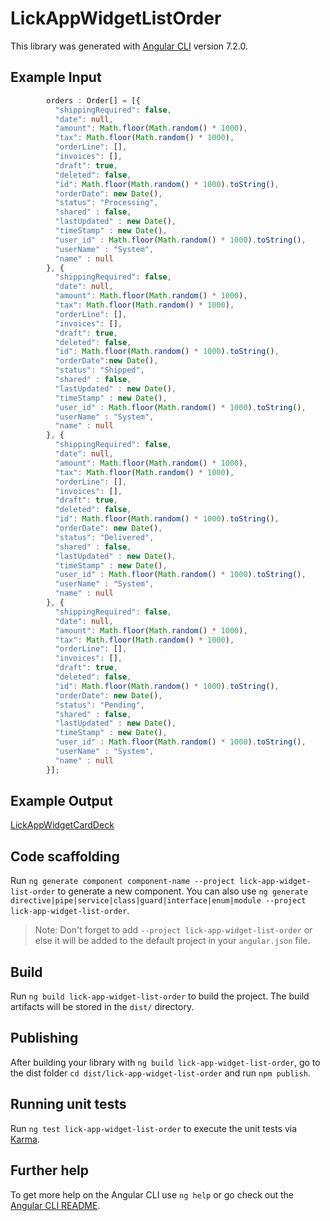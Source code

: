 # LickAppWidgetListOrder

This library was generated with [Angular CLI](https://github.com/angular/angular-cli) version 7.2.0.

## Example Input
```ts
        orders : Order[] = [{
          "shippingRequired": false,
          "date": null,
          "amount": Math.floor(Math.random() * 1000),
          "tax": Math.floor(Math.random() * 1000),
          "orderLine": [],
          "invoices": [],
          "draft": true,
          "deleted": false,
          "id": Math.floor(Math.random() * 1000).toString(),
          "orderDate": new Date(),
          "status": "Processing",
          "shared" : false,
          "lastUpdated" : new Date(),
          "timeStamp" : new Date(),
          "user_id" : Math.floor(Math.random() * 1000).toString(),
          "userName" : "System",
          "name" : null
        }, {
          "shippingRequired": false,
          "date": null,
          "amount": Math.floor(Math.random() * 1000),
          "tax": Math.floor(Math.random() * 1000),
          "orderLine": [],
          "invoices": [],
          "draft": true,
          "deleted": false,
          "id": Math.floor(Math.random() * 1000).toString(),
          "orderDate":new Date(),
          "status": "Shipped",
          "shared" : false,
          "lastUpdated" : new Date(),
          "timeStamp" : new Date(),
          "user_id" : Math.floor(Math.random() * 1000).toString(),
          "userName" : "System",
          "name" : null
        }, {
          "shippingRequired": false,
          "date": null,
          "amount": Math.floor(Math.random() * 1000),
          "tax": Math.floor(Math.random() * 1000),
          "orderLine": [],
          "invoices": [],
          "draft": true,
          "deleted": false,
          "id": Math.floor(Math.random() * 1000).toString(),
          "orderDate": new Date(),
          "status": "Delivered",
          "shared" : false,
          "lastUpdated" : new Date(),
          "timeStamp" : new Date(),
          "user_id" : Math.floor(Math.random() * 1000).toString(),
          "userName" : "System",
          "name" : null
        }, {
          "shippingRequired": false,
          "date": null,
          "amount": Math.floor(Math.random() * 1000),
          "tax": Math.floor(Math.random() * 1000),
          "orderLine": [],
          "invoices": [],
          "draft": true,
          "deleted": false,
          "id": Math.floor(Math.random() * 1000).toString(),
          "orderDate": new Date(),
          "status": "Pending",
          "shared" : false,
          "lastUpdated" : new Date(),
          "timeStamp" : new Date(),
          "user_id" : Math.floor(Math.random() * 1000).toString(),
          "userName" : "System",
          "name" : null
        }];
```

## Example Output

[LickAppWidgetCardDeck](https://lick-test.firebaseapp.com/application/general-widgets)

## Code scaffolding

Run `ng generate component component-name --project lick-app-widget-list-order` to generate a new component. You can also use `ng generate directive|pipe|service|class|guard|interface|enum|module --project lick-app-widget-list-order`.
> Note: Don't forget to add `--project lick-app-widget-list-order` or else it will be added to the default project in your `angular.json` file.

## Build

Run `ng build lick-app-widget-list-order` to build the project. The build artifacts will be stored in the `dist/` directory.

## Publishing

After building your library with `ng build lick-app-widget-list-order`, go to the dist folder `cd dist/lick-app-widget-list-order` and run `npm publish`.

## Running unit tests

Run `ng test lick-app-widget-list-order` to execute the unit tests via [Karma](https://karma-runner.github.io).

## Further help

To get more help on the Angular CLI use `ng help` or go check out the [Angular CLI README](https://github.com/angular/angular-cli/blob/master/README.md).
